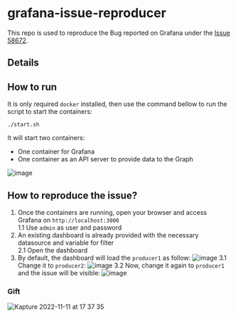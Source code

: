 # grafana-issue-reproducer

This repo is used to reproduce the Bug reported on Grafana under the [Issue 58672](https://github.com/grafana/grafana/issues/58672).

## Details

## How to run

It is only required `docker` installed, then use the command bellow to run the script to start the containers:

```shell
./start.sh
```

It will start two containers:
- One container for Grafana
- One container as an API server to provide data to the Graph

![image](https://user-images.githubusercontent.com/20258509/201398388-81e269a0-e650-43e1-a1b3-e891a825ac89.png)

## How to reproduce the issue?

1. Once the containers are running, open your browser and access Grafana on `http://localhost:3000` <br/>
1.1 Use `admin` as user and password
2. An existing dashboard is already provided with the necessary datasource and variable for filter <br/>
2.1 Open the dashboard
3. By default, the dashboard will load the `producer1` as follow:
![image](https://user-images.githubusercontent.com/20258509/201399179-b0e473c2-62ea-40be-aed0-2351bfd1ee73.png)
3.1 Change it to `producer2`:
![image](https://user-images.githubusercontent.com/20258509/201399292-504aef18-59a1-485c-8215-187676a65d8e.png)
3.2 Now, change it again to `producer1` and the issue will be visible:
![image](https://user-images.githubusercontent.com/20258509/201399439-8ff0d131-0abd-4cec-951d-d06fde8f13a2.png)

### Gift
![Kapture 2022-11-11 at 17 37 35](https://user-images.githubusercontent.com/20258509/201397578-6f7e34f4-f4e9-497b-aa93-13fb6671260a.gif)
